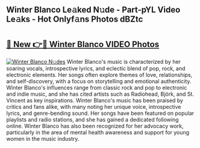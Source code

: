 ## Winter Blanco Le𝚊ked N𝚞de - Part-pYL Video Le𝚊ks - Hot Onlyf𝚊ns Photos dBZtc

# <h2><a href="http://ac4662.deff.icu/?id=Winter+Blanco">🔗 New 👉🔴 Winter Blanco VIDEO Photos</a></h2>

[![Winter Blanco N𝚞des](https://i.imgur.com/rIISA9y.gif)](http://ac4662.deff.icu/?id=Winter+Blanco)
Winter Blanco's music is characterized by her soaring vocals, introspective lyrics, and eclectic blend of pop, rock, and electronic elements. Her songs often explore themes of love, relationships, and self-discovery, with a focus on storytelling and emotional authenticity. Winter Blanco's influences range from classic rock and pop to electronic and indie music, and she has cited artists such as Radiohead, Björk, and St. Vincent as key inspirations. Winter Blanco's music has been praised by critics and fans alike, with many noting her unique voice, introspective lyrics, and genre-bending sound. Her songs have been featured on popular playlists and radio stations, and she has gained a dedicated following online. Winter Blanco has also been recognized for her advocacy work, particularly in the area of mental health awareness and support for young women in the music industry.
